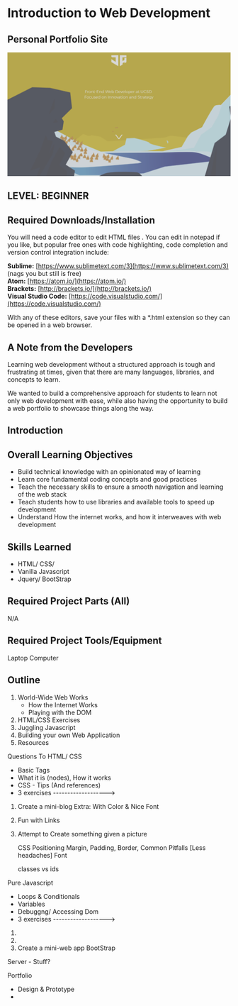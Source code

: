
# Introduction to Web Development
## Personal Portfolio Site

<img src="images/portfolio.png" alt="Portfolio Pic">

## LEVEL: BEGINNER

## Required Downloads/Installation

You will need a code editor to edit HTML files . You can edit in notepad if you like, but popular free ones with code highlighting, code completion and version control integration include:

**Sublime:**				[https://www.sublimetext.com/3](https://www.sublimetext.com/3) (nags you but still is free) <br>
**Atom:** 					[https://atom.io/](https://atom.io/) <br>
**Brackets:** 				[http://brackets.io/](http://brackets.io/) <br>
**Visual Studio Code:** 	[https://code.visualstudio.com/](https://code.visualstudio.com/) <br>

With any of these editors, save your files with a *.html extension so they can be opened in a web browser.

## A Note from the Developers

Learning web development without a structured approach is tough and frustrating at times, given that there are many languages, libraries, and concepts to learn.

We wanted to build a comprehensive approach for students to learn not only web development with ease, while also having the opportunity to build a web portfolio to showcase things along the way.

## Introduction

## Overall Learning Objectives
* Build technical knowledge with an opinionated way of learning
* Learn core fundamental coding concepts and good practices
* Teach the necessary skills to ensure a smooth navigation and learning of the web stack
* Teach students how to use libraries and available tools to speed up development
* Understand How the internet works, and how it interweaves with web development

## Skills Learned
* HTML/ CSS/
* Vanilla Javascript
* Jquery/ BootStrap

## Required Project Parts (All)
N/A

## Required Project Tools/Equipment
Laptop Computer

## Outline
1. World-Wide Web Works
	* How the Internet Works
	* Playing with the DOM
2. HTML/CSS Exercises
3. Juggling Javascript
4. Building your own Web Application
5. Resources


Questions To
HTML/ CSS
- Basic Tags
- What it is (nodes), How it works
- CSS - Tips (And references)
- 3 exercises ------------------->
1. Create a mini-blog
  Extra: With Color & Nice Font
2. Fun with Links
3. Attempt to Create something given a picture

    CSS
      Positioning
      Margin, Padding, Border, Common Pitfalls [Less headaches]
      Font

      classes vs ids



Pure Javascript
- Loops & Conditionals
- Variables
- Debuggng/ Accessing Dom
- 3 exercises ------------------->

1.
2.
3. Create a mini-web app
BootStrap


Server - Stuff?



Portfolio
- Design & Prototype
-
